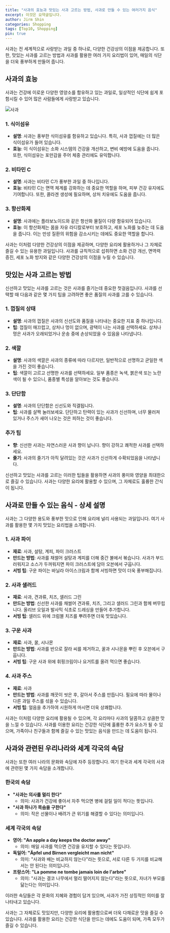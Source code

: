 ```yaml
---
title: "사과의 효능과 맛있는 사과 고르는 방법, 사과로 만들 수 있는 여러가지 음식"
excerpt: 이것은 요약글입니다.
author: Jirm Shin
categories: Shopping
tags: [Top10, Shopping]
pin: true
---
```

사과는 전 세계적으로 사랑받는 과일 중 하나로, 다양한 건강상의 이점을 제공합니다. 또한, 맛있는 사과를 고르는 방법과 사과를 활용한 여러 가지 요리법이 있어, 매일의 식단을 더욱 풍부하게 만들어 줍니다.
<!--more-->

## 사과의 효능

사과는 건강에 이로운 다양한 영양소를 함유하고 있는 과일로, 일상적인 식단에 쉽게 포함시킬 수 있어 많은 사람들에게 사랑받고 있습니다. 

![사과](https://source.unsplash.com/1600x900/?apple)

### 1. 식이섬유
- **설명**: 사과는 풍부한 식이섬유를 함유하고 있습니다. 특히, 사과 껍질에는 더 많은 식이섬유가 들어 있습니다.
- **효능**: 이 식이섬유는 소화 시스템의 건강을 개선하고, 변비 예방에 도움을 줍니다. 또한, 식이섬유는 포만감을 주어 체중 관리에도 유익합니다.

### 2. 비타민 C
- **설명**: 사과는 비타민 C가 풍부한 과일 중 하나입니다.
- **효능**: 비타민 C는 면역 체계를 강화하는 데 중요한 역할을 하며, 피부 건강 유지에도 기여합니다. 또한, 콜라겐 생성에 필요하며, 상처 치유에도 도움을 줍니다.

### 3. 항산화제
- **설명**: 사과에는 플라보노이드와 같은 항산화 물질이 다량 함유되어 있습니다.
- **효능**: 이 항산화제는 몸을 자유 라디칼로부터 보호하고, 세포 노화를 늦추는 데 도움을 줍니다. 이는 만성 질환의 위험을 감소시키는 데에도 중요한 역할을 합니다.

사과는 이처럼 다양한 건강상의 이점을 제공하며, 다양한 요리에 활용하거나 그 자체로 즐길 수 있는 유용한 과일입니다. 사과를 규칙적으로 섭취하면 소화 건강 개선, 면역력 증진, 세포 노화 방지와 같은 다양한 건강상의 이점을 누릴 수 있습니다.

## 맛있는 사과 고르는 방법
신선하고 맛있는 사과를 고르는 것은 사과를 즐기는데 중요한 첫걸음입니다. 사과를 선택할 때 다음과 같은 몇 가지 팁을 고려하면 좋은 품질의 사과를 고를 수 있습니다.

### 1. 껍질의 상태
- **설명**: 사과의 껍질은 사과의 신선도와 품질을 나타내는 중요한 지표 중 하나입니다.
- **팁**: 껍질이 매끄럽고, 상처나 멍이 없으며, 광택이 나는 사과를 선택하세요. 상처나 멍은 사과가 오래되었거나 운송 중에 손상되었을 수 있음을 나타냅니다.

### 2. 색깔
- **설명**: 사과의 색깔은 사과의 종류에 따라 다르지만, 일반적으로 선명하고 균일한 색을 가진 것이 좋습니다.
- **팁**: 색깔이 고르고 선명한 사과를 선택하세요. 일부 품종은 녹색, 붉은색 또는 노란색이 될 수 있으니, 품종별 특성을 알아보는 것도 좋습니다.

### 3. 단단함
- **설명**: 사과의 단단함은 신선도와 직결됩니다.
- **팁**: 사과를 살짝 눌러보세요. 단단하고 탄력이 있는 사과가 신선하며, 너무 물러져 있거나 주스가 새어 나오는 것은 피하는 것이 좋습니다.

### 추가 팁
- **향**: 신선한 사과는 자연스러운 사과 향이 납니다. 향이 강하고 쾌적한 사과를 선택하세요.
- **줄기**: 사과의 줄기가 아직 달려있는 것은 사과가 신선하게 수확되었음을 나타냅니다.

신선하고 맛있는 사과를 고르는 이러한 팁들을 활용하면 사과의 풍미와 영양을 최대한으로 즐길 수 있습니다. 사과는 다양한 요리에 활용할 수 있으며, 그 자체로도 훌륭한 간식이 됩니다.

## 사과로 만들 수 있는 음식 - 상세 설명

사과는 그 다양한 용도와 풍부한 맛으로 인해 요리에 널리 사용되는 과일입니다. 여기 사과를 활용한 몇 가지 맛있는 요리법을 소개합니다.

### 1. 사과 파이
- **재료**: 사과, 설탕, 계피, 파이 크러스트
- **만드는 방법**: 사과를 채썰어 설탕과 계피를 더해 중간 불에서 볶습니다. 사과가 부드러워지고 소스가 두꺼워지면 파이 크러스트에 담아 오븐에서 구웁니다.
- **서빙 팁**: 구운 파이는 바닐라 아이스크림과 함께 서빙하면 맛이 더욱 풍부해집니다.

### 2. 사과 샐러드
- **재료**: 사과, 견과류, 치즈, 샐러드 그린
- **만드는 방법**: 신선한 사과를 채썰어 견과류, 치즈, 그리고 샐러드 그린과 함께 버무립니다. 올리브 오일과 발사믹 식초로 드레싱을 만들어 추가합니다.
- **서빙 팁**: 샐러드 위에 크럼블 치즈를 뿌려주면 더욱 맛있습니다.

### 3. 구운 사과
- **재료**: 사과, 꿀, 시나몬
- **만드는 방법**: 사과를 반으로 잘라 씨를 제거하고, 꿀과 시나몬을 뿌린 후 오븐에서 구웁니다.
- **서빙 팁**: 구운 사과 위에 휘핑크림이나 요거트를 올려 먹으면 좋습니다.

### 4. 사과 주스
- **재료**: 사과
- **만드는 방법**: 사과를 깨끗이 씻은 후, 갈아서 주스를 만듭니다. 필요에 따라 물이나 다른 과일 주스를 섞을 수 있습니다.
- **서빙 팁**: 얼음을 추가하여 시원하게 마시면 더욱 상쾌합니다.

사과는 이처럼 다양한 요리에 활용될 수 있으며, 각 요리마다 사과의 달콤하고 상큼한 맛을 느낄 수 있습니다. 사과를 이용한 요리는 건강한 식단에 훌륭한 추가 요소가 될 수 있으며, 가족이나 친구들과 함께 즐길 수 있는 맛있는 음식을 만드는 데 도움이 됩니다.

## 사과와 관련된 우리나라와 세계 각국의 속담

사과는 또한 여러 나라의 문화와 속담에 자주 등장합니다. 여기 한국과 세계 각국의 사과에 관련된 몇 가지 속담을 소개합니다.

### 한국의 속담
- **"사과는 의사를 멀리 한다"**
  - 의미: 사과가 건강에 좋아서 자주 먹으면 병에 걸릴 일이 적다는 뜻입니다.
- **"사과 하나가 목숨을 구한다"**
  - 의미: 작은 선물이나 배려가 큰 위기를 해결할 수 있다는 의미입니다.

### 세계 각국의 속담
- **영어: "An apple a day keeps the doctor away"**
  - 의미: 매일 사과를 먹으면 건강을 유지할 수 있다는 뜻입니다.
- **독일어: "Äpfel und Birnen vergleicht man nicht"**
  - 의미: "사과와 배는 비교하지 않는다"라는 뜻으로, 서로 다른 두 가지를 비교해서는 안 된다는 의미입니다.
- **프랑스어: "La pomme ne tombe jamais loin de l'arbre"**
  - 의미: "사과는 결코 나무에서 멀리 떨어지지 않는다"라는 뜻으로, 자녀가 부모를 닮는다는 의미입니다.

이러한 속담들은 각 문화의 지혜와 경험이 담겨 있으며, 사과가 가진 상징적인 의미를 잘 나타내고 있습니다.

사과는 그 자체로도 맛있지만, 다양한 요리에 활용함으로써 더욱 다채로운 맛을 즐길 수 있습니다. 사과를 활용한 요리는 건강한 식단을 만드는 데에도 도움이 되며, 가족 모두가 즐길 수 있습니다.
